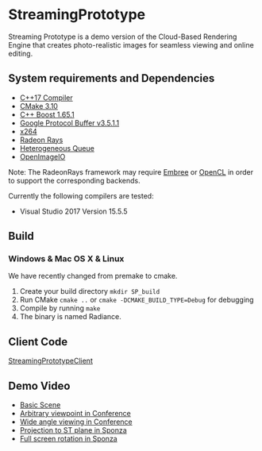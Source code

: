 # StreamingPrototype
Streaming Prototype is a demo version of the Cloud-Based Rendering Engine that creates photo-realistic images for seamless viewing and online editing.

## System requirements and Dependencies

- [C++17 Compiler](http://en.cppreference.com/w/cpp/compiler_support)
- [CMake 3.10](https://cmake.org/)
- [C++ Boost 1.65.1](http://www.boost.org/)
- [Google Protocol Buffer v3.5.1.1](https://github.com/google/protobuf)
- [x264](http://www.videolan.org/developers/x264.html)
- [Radeon Rays](https://github.com/GPUOpen-LibrariesAndSDKs/RadeonRays_SDK)
- [Heterogeneous Queue](https://github.com/KaoCC/HeterogeneousQueue)
- [OpenImageIO](https://sites.google.com/site/openimageio/home)

Note: The RadeonRays framework may require [Embree](https://embree.github.io/) or [OpenCL](https://software.intel.com/en-us/intel-opencl) in order to support the corresponding backends.

Currently the following compilers are tested:

- Visual Studio 2017 Version 15.5.5

## Build

### Windows & Mac OS X & Linux

We have recently changed from premake to cmake.

1. Create your build directory `mkdir SP_build`
2. Run CMake `cmake ..` or `cmake -DCMAKE_BUILD_TYPE=Debug` for debugging
3. Compile by running `make`
4. The binary is named Radiance.


## Client Code

[StreamingPrototypeClient](https://github.com/lctseng/StreamingPrototypeClient)

## Demo Video

- [Basic Scene](https://youtu.be/lMdvIzpLWpQ)
- [Arbitrary viewpoint in Conference](https://youtu.be/RelNG831QU0)
- [Wide angle viewing in Conference ](https://youtu.be/JWcialjxyy4)
- [Projection to ST plane in Sponza](https://youtu.be/JtGV25Jj2x8)
- [Full screen rotation in Sponza](https://youtu.be/XTZMCKUFCxA)

